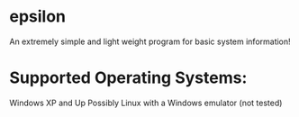 # epsilon
An extremely simple and light weight program for basic system information!

# Supported Operating Systems:
Windows XP and Up
Possibly Linux with a Windows emulator (not tested)